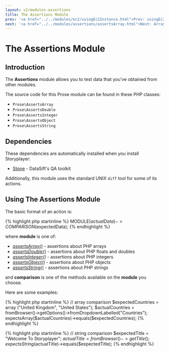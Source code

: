 ```yaml
---
layout: v2/modules-assertions
title: The Assertions Module
prev: '<a href="../../modules/ec2/usingEc2Instance.html">Prev: usingEc2Instance()</a>'
next: '<a href="../../modules/assertions/assertsArray.html">Next: Array Assertions</a>'
---
```


# The Assertions Module

## Introduction

The __Assertions__ module allows you to test data that you've obtained from other modules.

The source code for this Prose module can be found in these PHP classes:

* `Prose\AssertsArray`
* `Prose\AssertsDouble`
* `Prose\AssertsInteger`
* `Prose\AssertsObject`
* `Prose\AssertsString`

## Dependencies

These dependencies are automatically installed when you install Storyplayer:

* [Stone](https://github.com/datasift/Stone) - DataSift's QA toolkit

Additionally, this module uses the standard UNIX `diff` tool for some of its actions.

## Using The Assertions Module

The basic format of an action is:

{% highlight php startinline %}
MODULE($actualData)->COMPARISON($expectedData);
{% endhighlight %}

where __module__ is one of:

* _[assertsArray()](assertsArray.html)_ - assertions about PHP arrays
* _[assertsDouble()](assertsDouble.html)_ - assertions about PHP floats and doubles
* _[assertsInteger()](assertsInteger.html)_ - assertions about PHP integers
* _[assertsObject()](assertsObject.html)_ - assertions about PHP objects
* _[assertsString()](assertsString.html)_ - assertions about PHP strings

and __comparison__ is one of the methods available on the __module__ you choose.

Here are some examples:

{% highlight php startinline %}
// array comparison
$expectedCountries = array ("United Kingdom", "United States");
$actualCountries = fromBrowser()->getOptions()->fromDropdownLabelled("Countries");
expectsArray($actualCountries)->equals($expectedCountries);
{% endhighlight %}

{% highlight php startinline %}
// string comparison
$expectedTitle = "Welcome To Storyplayer";
$actualTitle = fromBrowser()->getTitle();
expectsString($actualTitle)->equals($expectedTitle);
{% endhighlight %}